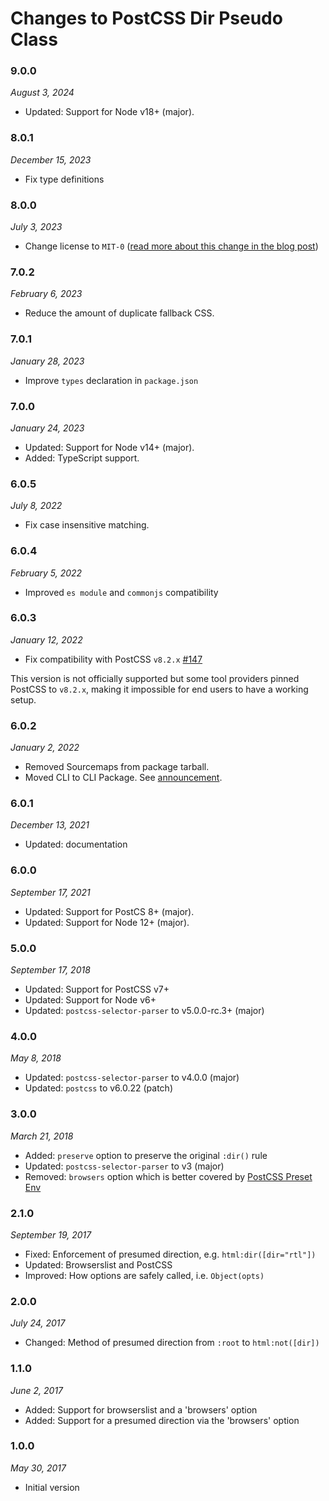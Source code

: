 # Changes to PostCSS Dir Pseudo Class

### 9.0.0

_August 3, 2024_

- Updated: Support for Node v18+ (major).

### 8.0.1

_December 15, 2023_

- Fix type definitions

### 8.0.0

_July 3, 2023_

- Change license to `MIT-0` ([read more about this change in the blog post](https://preset-env.cssdb.org/blog/license-change/))

### 7.0.2

_February 6, 2023_

- Reduce the amount of duplicate fallback CSS.

### 7.0.1

_January 28, 2023_

- Improve `types` declaration in `package.json`

### 7.0.0

_January 24, 2023_

- Updated: Support for Node v14+ (major).
- Added: TypeScript support.

### 6.0.5

_July 8, 2022_

- Fix case insensitive matching.

### 6.0.4

_February 5, 2022_

- Improved `es module` and `commonjs` compatibility

### 6.0.3

_January 12, 2022_

- Fix compatibility with PostCSS `v8.2.x` [#147](https://github.com/csstools/postcss-plugins/issues/147)

This version is not officially supported but some tool providers pinned PostCSS to `v8.2.x`,
making it impossible for end users to have a working setup.

### 6.0.2

_January 2, 2022_

- Removed Sourcemaps from package tarball.
- Moved CLI to CLI Package. See [announcement](https://github.com/csstools/postcss-plugins/discussions/121).

### 6.0.1

_December 13, 2021_

- Updated: documentation

### 6.0.0

_September 17, 2021_

- Updated: Support for PostCS 8+ (major).
- Updated: Support for Node 12+ (major).

### 5.0.0

_September 17, 2018_

- Updated: Support for PostCSS v7+
- Updated: Support for Node v6+
- Updated: `postcss-selector-parser` to v5.0.0-rc.3+ (major)

### 4.0.0

_May 8, 2018_

- Updated: `postcss-selector-parser` to v4.0.0 (major)
- Updated: `postcss` to v6.0.22 (patch)

### 3.0.0

_March 21, 2018_

- Added: `preserve` option to preserve the original `:dir()` rule
- Updated: `postcss-selector-parser` to v3 (major)
- Removed: `browsers` option which is better covered by
  [PostCSS Preset Env](https://github.com/jonathantneal/postcss-preset-env/)

### 2.1.0

_September 19, 2017_

- Fixed: Enforcement of presumed direction, e.g. `html:dir([dir="rtl"])`
- Updated: Browserslist and PostCSS
- Improved: How options are safely called, i.e. `Object(opts)`

### 2.0.0

_July 24, 2017_

- Changed: Method of presumed direction from `:root` to `html:not([dir])`

### 1.1.0

_June 2, 2017_

- Added: Support for browserslist and a 'browsers' option
- Added: Support for a presumed direction via the 'browsers' option

### 1.0.0

_May 30, 2017_

- Initial version
